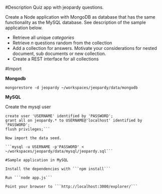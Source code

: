 #Description
Quiz app with jeopardy questions.

Create a Node application with MongoDB as database that has the same functionality as the MySQL database. See description of the sample application below.

- Retrieve all unique _categories_
- Retrieve _n_ questions random from the collection
- Add a collection for answers. Motivate your considerations for nested document, sub documents or new collection.
- Create a REST interface for all collections


#Import

**Mongodb**

```mongorestore -d jeopardy ~/workspaces/jeopardy/data/mongodb```

**MySQL**

Create the mysql user
```create database jeopardy;
create user 'USERNAME' identified by 'PASSWORD';
grant all on jeopardy.* to USERNAME@'localhost' identified by 'PASSWORD';
flush privileges;```

Now import the data seed.

```mysql -u USERNAME -p'PASSWORD' < ~/workspaces/jeopardy/data/mysql/jeopardy.sql```

#Sample application in MySQL

Install the dependencies with ```npm install```

Run ```node app.js```

Point your browser to ```http://localhost:3000/explorer/```


